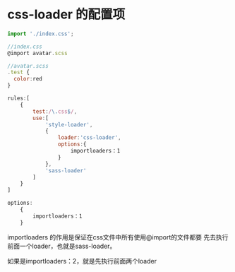 # css-loader 的配置项
```js
import './index.css';

//index.css
@import avatar.scss

//avatar.scss
.test {
  color:red
}

rules:[
	{
		test:/\.css$/,
		use:[
			'style-loader', 
			{
				loader:'css-loader',
				options:{
					importloaders：1
				}
			},
			'sass-loader'
		]
	}
]

options:
	{
		importloaders：1
	}
```

	
importloaders 的作用是保证在css文件中所有使用@import的文件都要
先去执行前面一个loader，也就是sass-loader。

如果是importloaders：2，就是先执行前面两个loader







